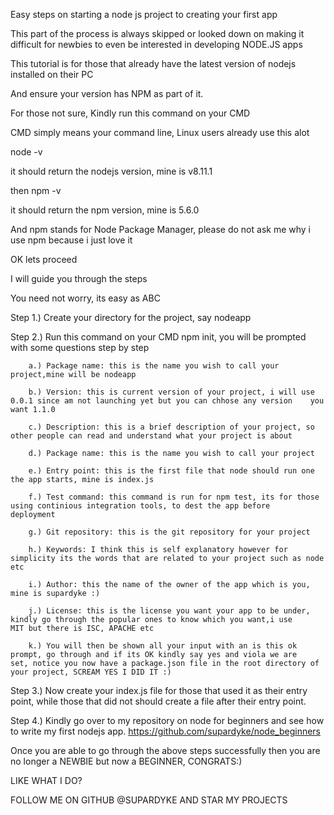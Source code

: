 Easy steps on starting a node js project to creating your first app

This part of the process is always skipped or looked down on making it difficult for newbies to even be interested in developing NODE.JS apps

This tutorial is for those that already have the latest version of nodejs installed on their PC

And ensure your version has NPM as part of it.

For those not sure, Kindly run this command on your CMD

CMD simply means your command line, Linux users already use this alot

node -v

it should return the nodejs version, mine is v8.11.1

then npm -v

it should return the npm version, mine is 5.6.0

And npm stands for Node Package Manager, please do not ask me why i use npm because i just love it

OK lets proceed


I will guide you through the steps

You need not worry, its easy as ABC

Step 1.) Create your directory for the project, say nodeapp

Step 2.) Run this command on your CMD npm init, you will be prompted with some questions step by step

		a.) Package name: this is the name you wish to call your project,mine will be nodeapp

		b.) Version: this is current version of your project, i will use 0.0.1 since am not launching yet but you can chhose any version 	you want 1.1.0

		c.) Description: this is a brief description of your project, so other people can read and understand what your project is about

		d.) Package name: this is the name you wish to call your project

		e.) Entry point: this is the first file that node should run one the app starts, mine is index.js

		f.) Test command: this command is run for npm test, its for those using continious integration tools, to dest the app before 		deployment

		g.) Git repository: this is the git repository for your project

		h.) Keywords: I think this is self explanatory however for simplicity its the words that are related to your project such as node 		etc

		i.) Author: this the name of the owner of the app which is you, mine is supardyke :)

		j.) License: this is the license you want your app to be under, kindly go through the popular ones to know which you want,i use 	MIT but there is ISC, APACHE etc

		k.) You will then be shown all your input with an is this ok prompt, go through and if its OK kindly say yes and viola we are 		set, notice you now have a package.json file in the root directory of your project, SCREAM YES I DID IT :)


Step 3.) Now create your index.js file for those that used it as their entry point, while those that did not should create a file after their entry point.

Step 4.) Kindly go over to my repository on node for beginners and see how to write my first nodejs app. 
		https://github.com/supardyke/node_beginners

Once you are able to go through the above steps successfully then you are no longer a NEWBIE but now a BEGINNER, CONGRATS:)


LIKE WHAT I DO?

FOLLOW ME ON GITHUB @SUPARDYKE AND STAR MY PROJECTS 




